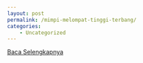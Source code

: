 ```yaml
---
layout: post
permalink: /mimpi-melompat-tinggi-terbang/
categories:
    - Uncategorized
---
```


[Baca Selengkapnya](/02)